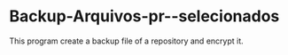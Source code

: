 # Backup-Arquivos-pr--selecionados
This program create a backup file of a repository and encrypt it.
